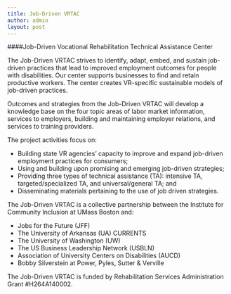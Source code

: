 ```yaml
---
title: Job-Driven VRTAC
author: admin
layout: post
---
```


####Job-Driven Vocational Rehabilitation Technical Assistance Center 

The Job-Driven VRTAC strives to identify, adapt, embed, and sustain job-driven practices that lead to improved employment outcomes for people with disabilities. Our center supports businesses to find and retain productive workers. The center creates VR-specific sustainable models of job-driven practices. 

Outcomes and strategies from the Job-Driven VRTAC will develop a knowledge base on the four topic areas of labor market information, services to employers, building and maintaining employer relations, and services to training providers. 

The project activities focus on:

- Building state VR agencies’ capacity to improve and expand job-driven employment practices for consumers;
- Using and building upon promising and emerging job-driven strategies; 
- Providing three types of technical assistance (TA): intensive TA, targeted/specialized TA, and universal/general TA; and
- Disseminating materials pertaining to the use of job driven strategies.

The Job-Driven VRTAC is a collective partnership between the Institute for Community Inclusion at UMass Boston and:

- Jobs for the Future (JFF)
- The University of Arkansas (UA) CURRENTS
- The University of Washington (UW)
- The US Business Leadership Network (USBLN)
- Association of University Centers on Disabilities (AUCD)
- Bobby Silverstein at Power, Pyles, Sutter & Verville

The Job-Driven VRTAC is funded by Rehabilitation Services Administration Grant #H264A140002.


